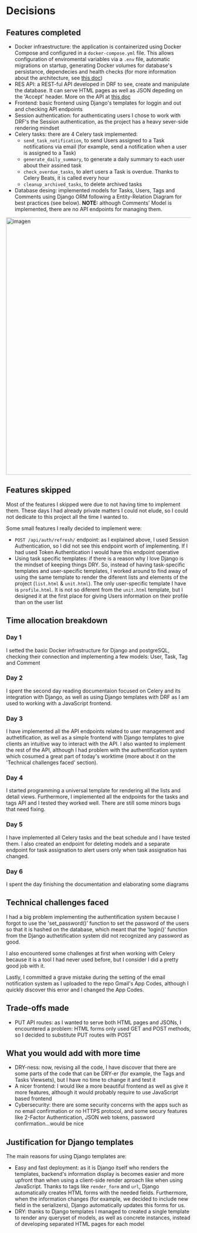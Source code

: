 # Decisions

## Features completed

- Docker infraestructure: the application is containerized using Docker Compose and configured in a `docker-compose.yml` file. This allows configuration of enviromental variables via a `.env` file, automatic migrations on startup, generating Docker volumes for database's persistance, dependecies and health checks (for more information about the architecture, see [this doc](ARCHITECTURE.md))
- RES API: a REST-ful API developed in DRF to see, create and manipulate the database. It can serve HTML pages as well as JSON depeding on the 'Accept' header. More on the API at [this doc](API_DOCUMENTATION.md)
- Frontend: basic frontend using Django's templates for loggin and out and checking API endpoints
- Session authentication: for authenticating users I chose to work with DRF's the Session authentication, as the project has a heavy sever-side rendering mindset
- Celery tasks: there are 4 Celery task implemented:
  - `send_task_notification`, to send Users assigned to a Task notifications via email (for example, send a notification when a user is assigned to a Task)
  - `generate_daily_summary`, to generate a daily summary to each user about their assined task
  - `check_overdue_tasks`, to alert users a Task is overdue. Thanks to Celery Beats, it is called every hour
  - `cleanup_archived_tasks`, to delete archived tasks
- Database desing: implemented models for Tasks, Users, Tags and Comments using Django ORM following a Entity-Relation Diagram for best practices (see below). **NOTE:** although Comments' Model is implemented, there are no API endpoints for managing them. 
<img width="1232" height="700" alt="imagen" src="https://github.com/user-attachments/assets/ddc468b7-f7d8-4745-90ce-e5d3e6911d63" />

## Features skipped
Most of the features I skipped were due to not having time to implement them. These days I had already private matters I could not elude, so I could not dedicate to this project all the time I wanted to.

Some small features I really decided to implement were:
- `POST /api/auth/refresh/` endpoint: as I explained above, I used Session Authentication, so I did not see this endpoint worth of implementing. If I had used Token Authentication I would have this endpoint operative
- Using task specific templates: if there is a reason why I love Django is the mindset of keeping things DRY. So, instead of having task-specific templates and user-specific templates, I worked around to find away of using the same template to render the diferent lists and elements of the project (`list.html` & `unit.html`). The only user-specific template I have is `profile.html`. It is not so diferent from the `unit.html` template, but I designed it at the first place for giving Users information on their profile than on the user list

## Time allocation breakdown

### Day 1
I setted the basic Docker infrastructure for Django and postgreSQL, checking their connection and implementing a few models: User, Task, Tag and Comment

### Day 2
I spent the second day reading documentaion focused on Celery and its integration with Django, as well as using Django templates with DRF as I am used to working with a JavaScript frontend.

### Day 3
I have implemented all the API endpoints related to user management and authetification, as well as a simple frontend with Django templates to give clients an intuitive way to interact with the API. I also wanted to implement the rest of the API, although I had problem with the authentification system which cosumed a great part of today's worktime (more about it on the 'Technical challenges faced' section).

### Day 4
I started programming a universal template for rendering all the lists and detail views. Furthermore, I implemented all the endpoints for the tasks and tags API and I tested they worked well. There are still some minors bugs that need fixing.

### Day 5
I have implemented all Celery tasks and the beat schedule and I have tested them. I also created an endpoint for deleting models and a separate endpoint for task assignation to alert users only when task assignation has changed.

### Day 6
I spent the day finishing the documentation and elaborating some diagrams

## Technical challenges faced
I had a big problem implementing the authentification system because I forgot to use the 'set_password()' function to set the password of the users so that it is hashed on the database, which meant that the 'login()' function from the Django authetification system did not recognized any password as good.

I also encountered some challenges at first when working with Celery because it is a tool I had never used before, but I consider I did a pretty good job with it.

Lastly, I committed a grave mistake during the setting of the email notification system as I uploaded to the repo Gmail's App Codes, although I quickly discover this error and I changed the App Codes.

## Trade-offs made

- PUT API routes: as I wanted to serve both HTML pages and JSONs, I encountered a problem: HTML forms only used GET and POST methods, so I decided to substitute PUT routes with POST

## What you would add with more time

- DRY-ness: now, revising all the code, I have discover that there are some parts of the code that can be DRY-er (for example, the Tags and Tasks Viewsets), but I have no time to change it and test it
- A nicer frontend: I would like a more beautiful frontend as well as give it more features, although it would probably require to use JavaScript based frontend
- Cybersecurity: there are some security concerns with the apps such as no email confirmation or no HTTPS protocol, and some secury features like 2-Factor Authentication, JSON web tokens, password confirmation...would be nice

## Justification for Django templates

The main reasons for using Django templates are:
- Easy and fast deployment: as it is Django itself who renders the templates, backend's information display is becomes easier and more upfront than when using a client-side render aproach like when using JavaScript. Thanks to tags like `render_form` and `url`, Django automatically creates HTML forms with the needed fields. Furthermore, when the information changes (for example, we decided to include new field in the serializers), Django automatically updates this forms for us.
- DRY: thanks to Django templates I managed to created a single template to render any queryset of models, as well as concrete instances, instead of developing separated HTML pages for each model
